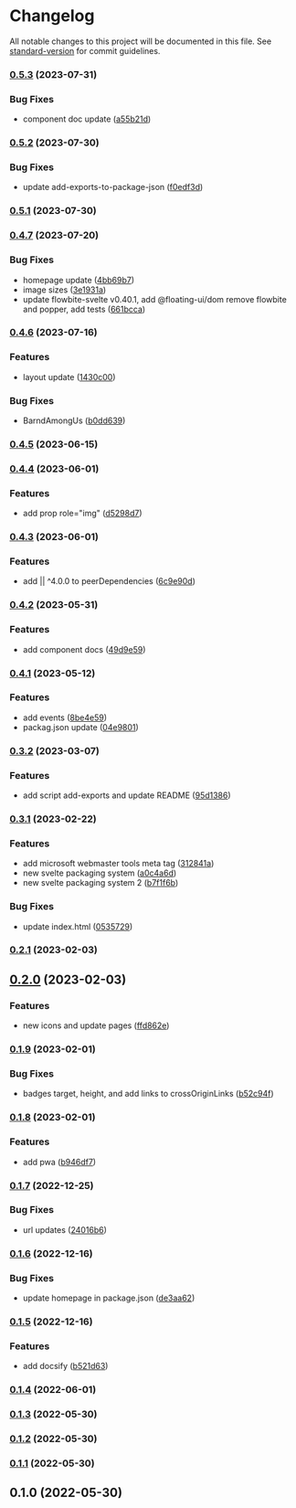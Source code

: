 # Changelog

All notable changes to this project will be documented in this file. See [standard-version](https://github.com/conventional-changelog/standard-version) for commit guidelines.

### [0.5.3](https://github.com/shinokada/svelte-tabler/compare/v0.5.2...v0.5.3) (2023-07-31)


### Bug Fixes

* component doc update ([a55b21d](https://github.com/shinokada/svelte-tabler/commit/a55b21debe48974b302dc77febc2002bb2ce5f2b))

### [0.5.2](https://github.com/shinokada/svelte-tabler/compare/v0.5.1...v0.5.2) (2023-07-30)


### Bug Fixes

* update add-exports-to-package-json ([f0edf3d](https://github.com/shinokada/svelte-tabler/commit/f0edf3d95299bc7c73f8502ee9b0baefaaaaee03))

### [0.5.1](https://github.com/shinokada/svelte-tabler/compare/v0.4.7...v0.5.1) (2023-07-30)

### [0.4.7](https://github.com/shinokada/svelte-tabler/compare/v0.4.6...v0.4.7) (2023-07-20)


### Bug Fixes

* homepage update ([4bb69b7](https://github.com/shinokada/svelte-tabler/commit/4bb69b7de19ade595436a93a74f49edc97217fc1))
* image sizes ([3e1931a](https://github.com/shinokada/svelte-tabler/commit/3e1931a3f4f562971c7e4cd2406f965b99c91225))
* update flowbite-svelte v0.40.1, add @floating-ui/dom remove flowbite and popper, add tests ([661bcca](https://github.com/shinokada/svelte-tabler/commit/661bcca99947126ebc00f4b077a0f8081e777b4c))

### [0.4.6](https://github.com/shinokada/svelte-tabler/compare/v0.4.5...v0.4.6) (2023-07-16)


### Features

* layout update ([1430c00](https://github.com/shinokada/svelte-tabler/commit/1430c00014894713365eea05cffbfad788393ccf))


### Bug Fixes

* BarndAmongUs ([b0dd639](https://github.com/shinokada/svelte-tabler/commit/b0dd63939d5ddaa0f813a1bd7511e555898bd73b))

### [0.4.5](https://github.com/shinokada/svelte-tabler/compare/v0.4.4...v0.4.5) (2023-06-15)

### [0.4.4](https://github.com/shinokada/svelte-tabler/compare/v0.4.3...v0.4.4) (2023-06-01)

### Features

- add prop role="img" ([d5298d7](https://github.com/shinokada/svelte-tabler/commit/d5298d7e2d05d4317a4eabf26c2293bbd00cafd4))

### [0.4.3](https://github.com/shinokada/svelte-tabler/compare/v0.4.2...v0.4.3) (2023-06-01)

### Features

- add || ^4.0.0 to peerDependencies ([6c9e90d](https://github.com/shinokada/svelte-tabler/commit/6c9e90def11f9c1cc5a7b4d62b1fc5c7bd706de0))

### [0.4.2](https://github.com/shinokada/svelte-tabler/compare/v0.4.1...v0.4.2) (2023-05-31)

### Features

- add component docs ([49d9e59](https://github.com/shinokada/svelte-tabler/commit/49d9e59ff7a78508a98edfa52a7e34526818d10a))

### [0.4.1](https://github.com/shinokada/svelte-tabler/compare/v0.3.2...v0.4.1) (2023-05-12)

### Features

- add events ([8be4e59](https://github.com/shinokada/svelte-tabler/commit/8be4e59245590ded0f4b971c0d9cda08204dd6e4))
- packag.json update ([04e9801](https://github.com/shinokada/svelte-tabler/commit/04e980175002aeb69d5e8c60ede762bd43d7a031))

### [0.3.2](https://github.com/shinokada/svelte-tabler/compare/v0.3.1...v0.3.2) (2023-03-07)

### Features

- add script add-exports and update README ([95d1386](https://github.com/shinokada/svelte-tabler/commit/95d13866eb27e7955c12814d73cf3198b5dbaae2))

### [0.3.1](https://github.com/shinokada/svelte-tabler/compare/v0.2.1...v0.3.1) (2023-02-22)

### Features

- add microsoft webmaster tools meta tag ([312841a](https://github.com/shinokada/svelte-tabler/commit/312841a810c70a839d3db4404610bc8aa63b8a94))
- new svelte packaging system ([a0c4a6d](https://github.com/shinokada/svelte-tabler/commit/a0c4a6dd887b9a8fd54bc23702911f803cb3680d))
- new svelte packaging system 2 ([b7f1f6b](https://github.com/shinokada/svelte-tabler/commit/b7f1f6b84cc4775d49849d48977c6a1c3656b283))

### Bug Fixes

- update index.html ([0535729](https://github.com/shinokada/svelte-tabler/commit/05357292fcf5a3589f79ba29bae4405c64c8ec17))

### [0.2.1](https://github.com/shinokada/svelte-tabler/compare/v0.2.0...v0.2.1) (2023-02-03)

## [0.2.0](https://github.com/shinokada/svelte-tabler/compare/v0.1.9...v0.2.0) (2023-02-03)

### Features

- new icons and update pages ([ffd862e](https://github.com/shinokada/svelte-tabler/commit/ffd862e507298517525f7af57e00851d1903cfc4))

### [0.1.9](https://github.com/shinokada/svelte-tabler/compare/v0.1.8...v0.1.9) (2023-02-01)

### Bug Fixes

- badges target, height, and add links to crossOriginLinks ([b52c94f](https://github.com/shinokada/svelte-tabler/commit/b52c94f38bf174928eaa1bdcbd2a94d0db687607))

### [0.1.8](https://github.com/shinokada/svelte-tabler/compare/v0.1.7...v0.1.8) (2023-02-01)

### Features

- add pwa ([b946df7](https://github.com/shinokada/svelte-tabler/commit/b946df7800c96a183f608ef0b0d2766e3199c87f))

### [0.1.7](https://github.com/shinokada/svelte-tabler/compare/v0.1.6...v0.1.7) (2022-12-25)

### Bug Fixes

- url updates ([24016b6](https://github.com/shinokada/svelte-tabler/commit/24016b6ef4df905af1eee330355076079daccaf7))

### [0.1.6](https://github.com/shinokada/svelte-tabler/compare/v0.1.5...v0.1.6) (2022-12-16)

### Bug Fixes

- update homepage in package.json ([de3aa62](https://github.com/shinokada/svelte-tabler/commit/de3aa62414b401874aec6222442db87d8c39b902))

### [0.1.5](https://github.com/shinokada/svelte-tabler/compare/v0.1.4...v0.1.5) (2022-12-16)

### Features

- add docsify ([b521d63](https://github.com/shinokada/svelte-tabler/commit/b521d63ab23b1204d3e8f39f105987b020e015be))

### [0.1.4](https://github.com/shinokada/svelte-tabler/compare/v0.1.3...v0.1.4) (2022-06-01)

### [0.1.3](https://github.com/shinokada/svelte-tabler/compare/v0.1.2...v0.1.3) (2022-05-30)

### [0.1.2](https://github.com/shinokada/svelte-tabler/compare/v0.1.1...v0.1.2) (2022-05-30)

### [0.1.1](https://github.com/shinokada/svelte-tabler/compare/v0.1.0...v0.1.1) (2022-05-30)

## 0.1.0 (2022-05-30)
